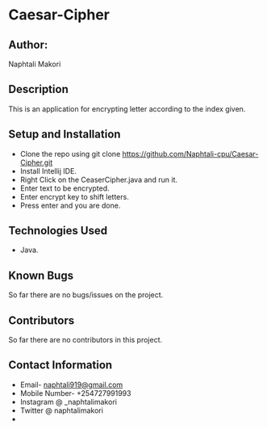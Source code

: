 # Caesar-Cipher
## Author:
Naphtali Makori

## Description
This is an application for encrypting letter according to the index given.

## Setup and Installation
* Clone the repo using git clone https://github.com/Naphtali-cpu/Caesar-Cipher.git
* Install Intellij IDE.
* Right Click on the CeaserCipher.java and run it.
* Enter text to be encrypted.
* Enter encrypt key to shift letters.
* Press enter and you are done.

## Technologies Used
* Java.

## Known Bugs
So far there are no bugs/issues on the project.

## Contributors
So far there are no contributors in this project.

## Contact Information
* Email- naphtali919@gmail.com
* Mobile Number- +254727991993
* Instagram @ _naphtalimakori
* Twitter @ naphtalimakori
* 
